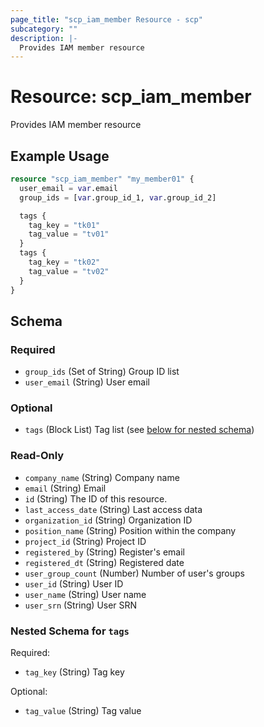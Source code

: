 ```yaml
---
page_title: "scp_iam_member Resource - scp"
subcategory: ""
description: |-
  Provides IAM member resource
---
```


# Resource: scp_iam_member

Provides IAM member resource


## Example Usage

```terraform
resource "scp_iam_member" "my_member01" {
  user_email = var.email
  group_ids = [var.group_id_1, var.group_id_2]

  tags {
    tag_key = "tk01"
    tag_value = "tv01"
  }
  tags {
    tag_key = "tk02"
    tag_value = "tv02"
  }
}
```

<!-- schema generated by tfplugindocs -->
## Schema

### Required

- `group_ids` (Set of String) Group ID list
- `user_email` (String) User email

### Optional

- `tags` (Block List) Tag list (see [below for nested schema](#nestedblock--tags))

### Read-Only

- `company_name` (String) Company name
- `email` (String) Email
- `id` (String) The ID of this resource.
- `last_access_date` (String) Last access data
- `organization_id` (String) Organization ID
- `position_name` (String) Position within the company
- `project_id` (String) Project ID
- `registered_by` (String) Register's email
- `registered_dt` (String) Registered date
- `user_group_count` (Number) Number of user's groups
- `user_id` (String) User ID
- `user_name` (String) User name
- `user_srn` (String) User SRN

<a id="nestedblock--tags"></a>
### Nested Schema for `tags`

Required:

- `tag_key` (String) Tag key

Optional:

- `tag_value` (String) Tag value
